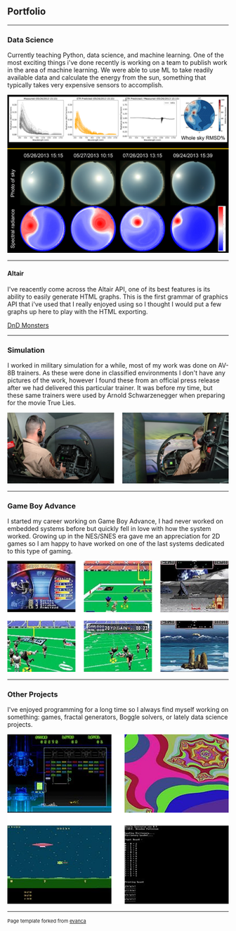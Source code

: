 ## Portfolio

---

### Data Science

Currently teaching Python, data science, and machine learning. One of the most exciting things i've done recently is working on a team to publish work in the area of machine learning. We were able to use ML to take readily available data and calculate the energy from the sun, something that typically takes very expensive sensors to accomplish.

<img src="images/spectral.png?raw=true"/>

---

#### Altair

I've reacently come across the Altair API, one of its best features is its ability to easily generate HTML graphs. This is the first grammar of graphics API that i've used that I really enjoyed using so I thought I would put a few graphs up here to play with the HTML exporting.

 [DnD Monsters](graphs/graph1.html)

---

### Simulation

I worked in military simulation for a while, most of my work was done on AV-8B trainers. As these were done in classified environments I don't have any pictures of the work, however I found these from an official press release after we had delivered this particular trainer. It was before my time, but these same trainers were used by Arnold Schwarzenegger when preparing for the movie True Lies.

<img src="images/sim_work.png?raw=true"/>

---

### Game Boy Advance

I started my career working on Game Boy Advance, I had never worked on embedded systems before but quickly fell in love with how the system worked. Growing up in the NES/SNES era gave me an appreciation for 2D games so I am happy to have worked on one of the last systems dedicated to this type of gaming.

<img src="images/gba_dev.png?raw=true"/>

---

### Other Projects

I've enjoyed programming for a long time so I always find myself working on something: games, fractal generators, Boggle solvers, or lately data science projects.

<img src="images/fun_stuff.png?raw=true"/>

---

<p style="font-size:11px">Page template forked from <a href="https://github.com/evanca/quick-portfolio">evanca</a></p>
